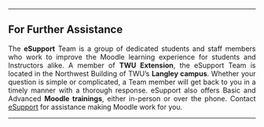 <div class="clarify-clear">
<hr />
<h2 style="text-align: justify"><span class="mw-headline"> For Further Assistance</span></h2>

<p style="text-align: justify">The <b>eSupport</b> Team is a group of dedicated students and staff members who work to improve the Moodle learning experience for students and Instructors alike. A member of <b>TWU Extension</b>, the eSupport Team is located in the Northwest Building of TWU&rsquo;s <b>Langley campus</b>. Whether your question is simple or complicated, a Team member will get back to you in a timely manner with a thorough response. eSupport also offers Basic and Advanced <b>Moodle trainings</b>, either in-person or over the phone. <span class="fluff">Contact <a href="https://guide.twu.ca/ESupport" title="ESupport">eSupport</a> for assistance making Moodle work for you.</span></p>
</div>

<div class="clarify-clear">
<hr />
<p>&nbsp;</p>
</div>

<div class="clarify-step-container" id="clarify-step-5">&nbsp;</div>

<div class="clarify-clear">&nbsp;</div>

<div class="clarify-step-container" id="clarify-step-6">&nbsp;</div>

<div class="clarify-clear">&nbsp;</div>
</div>
</div>